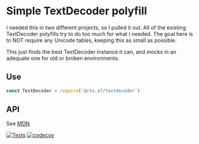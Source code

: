 # Simple TextDecoder polyfill

I needed this in two different projects, so I pulled it out.  All of the
existing TextDecoder polyfills try to do too much for what I needed.  The goal
here is to NOT require any Unicode tables, keeping this as small as possible.

This just finds the best TextDecoder instance it can, and mocks in an adequate
one for old or broken environments.

## Use

```js
const TextDecoder = require('@cto.af/textdecoder')
```

## API

See [MDN](https://developer.mozilla.org/en-US/docs/Web/API/TextDecoder)

[![Tests](https://github.com/hildjj/ctoaf-textdecoder/actions/workflows/node.js.yml/badge.svg)](https://github.com/hildjj/ctoaf-textdecoder/actions/workflows/node.js.yml)
[![codecov](https://codecov.io/gh/hildjj/ctoaf-textdecoder/graph/badge.svg?token=JRWVG7UFKQ)](https://codecov.io/gh/hildjj/ctoaf-textdecoder)
